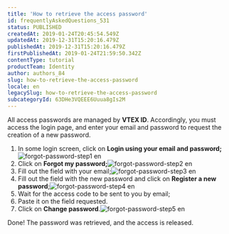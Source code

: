```yaml
---
title: 'How to retrieve the access password'
id: frequentlyAskedQuestions_531
status: PUBLISHED
createdAt: 2019-01-24T20:45:54.549Z
updatedAt: 2019-12-31T15:20:16.479Z
publishedAt: 2019-12-31T15:20:16.479Z
firstPublishedAt: 2019-01-24T21:59:50.342Z
contentType: tutorial
productTeam: Identity
author: authors_84
slug: how-to-retrieve-the-access-password
locale: en
legacySlug: how-to-retrieve-the-access-password
subcategoryId: 63DHe3VQEEE6Uuua8gIs2M
---
```


All access passwords are managed by __VTEX ID__. Accordingly, you must access the login page, and enter your email and password to request the creation of a new password.

1. In some login screen, click on **Login using your email and password;**
![forgot-password-step1 en](https://images.ctfassets.net/alneenqid6w5/1DMWGiuOukwOYUAc0KCQmc/6dfa7485f88c61ea5dc49536edff3bb6/login_1.png)
2. Click on **Forgot my password;**![forgot-password-step2 en](https://images.ctfassets.net/alneenqid6w5/6t3ChxuWHYkaooUiKi0OOO/6092c99fbbbc6c4acddd218e24a3abb1/login_2.png)
3. Fill out the field with your email;![forgot-password-step3 en](https://images.ctfassets.net/alneenqid6w5/1kKj8C5zlKg6uuSyOImGEM/debf868fd9a81176e9c11a8cc9ad7f07/login_3.png)
4. Fill out the field with the new password and click on **Register a new password**;![forgot-password-step4 en](https://images.ctfassets.net/alneenqid6w5/z7KbKetc3uMkWQgmiaQis/645c8e95657829d49e43d456625891f7/login_4.png)
5. Wait for the access code to be sent to you by email;
6. Paste it on the field requested.
7. Click on **Change password**.![forgot-password-step5 en](https://images.ctfassets.net/alneenqid6w5/3Fqh9NYhIImo8k86UKGSwa/4e38214443a88d0d1230c5ce8aca2223/login_5.png)

Done! The password was retrieved, and the access is released.
